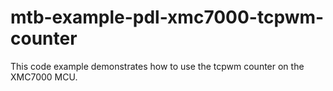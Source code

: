 # mtb-example-pdl-xmc7000-tcpwm-counter
This code example demonstrates how to use the tcpwm counter on the XMC7000 MCU. 
